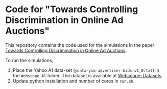 # Code for "Towards Controlling Discrimination in Online Ad Auctions"

This repository contains the code used for the simulations in the paper [Towards Controlling Discrimination in Online Ad Auctions](https://arxiv.org/abs/1901.10450).

To run the simulations,
1. Place the Yahoo A1 data-set (`ydata-ysm-advertiser-bids-v1_0.txt`) in the `Webscope_A1` folder. The dataset is available at [Webscope: Datasets](https://webscope.sandbox.yahoo.com/catalog.php?datatype=a).
2. Update python installation and number of cores in `run.sh`.

